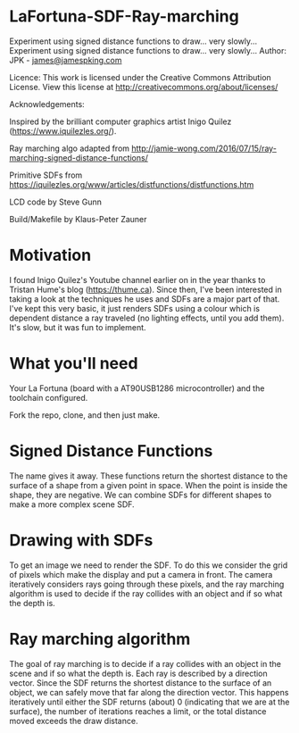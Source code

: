 # LaFortuna-SDF-Ray-marching
Experiment using signed distance functions to draw... very slowly...
  Experiment using signed distance functions to draw... very slowly... 
  Author: JPK - james@jamespking.com 
  
  Licence: This work is licensed under the Creative Commons Attribution License. 
            View this license at http://creativecommons.org/about/licenses/ 
  
  
  
  Acknowledgements: 
  
  Inspired by the brilliant computer graphics artist Inigo Quilez (https://www.iquilezles.org/).  
  
  Ray marching algo adapted from http://jamie-wong.com/2016/07/15/ray-marching-signed-distance-functions/ 
  
  Primitive SDFs from https://iquilezles.org/www/articles/distfunctions/distfunctions.htm 
  
  LCD code by Steve Gunn 
  
  Build/Makefile by Klaus-Peter Zauner 
  
  # Motivation 
  I found Inigo Quilez's Youtube channel earlier on in the year thanks to Tristan Hume's blog (https://thume.ca). Since then, I've been 
  interested in taking a look at the techniques he uses and SDFs are a major part of that. I've kept this very basic, it just renders 
  SDFs using a colour which is dependent distance a ray traveled (no lighting effects, until you add them). It's slow, but it was fun 
  to implement. 
  
  # What you'll need 
  Your La Fortuna (board with a AT90USB1286 microcontroller) and the toolchain configured. 
  
  Fork the repo, clone, and then just make. 
  
  # Signed Distance Functions 
  The name gives it away. These functions return the shortest distance to the surface of a shape from a given point in space. 
  When the point is inside the shape, they are negative. We can combine SDFs for different shapes to make a more complex scene SDF. 
  
  # Drawing with SDFs 
  To get an image we need to render the SDF. To do this we consider the grid of pixels which make the display and put a camera in front. 
  The camera iteratively considers rays going through these pixels, and the ray marching algorithm is used to decide if the ray collides 
  with an object and if so what the depth is. 
  
  # Ray marching algorithm 
  The goal of ray marching is to decide if a ray collides with an object in the scene and if so what the depth is. 
  Each ray is described by a direction vector. Since the SDF returns the shortest distance to the surface of an object, we can safely move 
  that far along the direction vector. This happens iteratively until either the SDF returns (about) 0 (indicating that we are at the surface), 
  the number of iterations reaches a limit, or the total distance moved exceeds the draw distance. 
  
